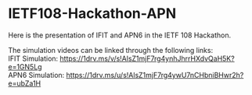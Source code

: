# IETF108-Hackathon-APN
Here is the presentation of IFIT and APN6 in the IETF 108 Hackathon.  
 
The simulation videos can be linked through the following links:   
IFIT Simulation: https://1drv.ms/v/s!AlsZ1mjF7rg4ynhJhrrHXdvQaH5K?e=1GN5Lg   
APN6 Simulation: https://1drv.ms/u/s!AlsZ1mjF7rg4ywU7nCHbniBHwr2h?e=ubZa1H   

